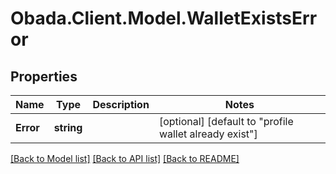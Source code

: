 
# Obada.Client.Model.WalletExistsError

## Properties

Name | Type | Description | Notes
------------ | ------------- | ------------- | -------------
**Error** | **string** |  | [optional] [default to "profile wallet already exist"]

[[Back to Model list]](../README.md#documentation-for-models)
[[Back to API list]](../README.md#documentation-for-api-endpoints)
[[Back to README]](../README.md)

